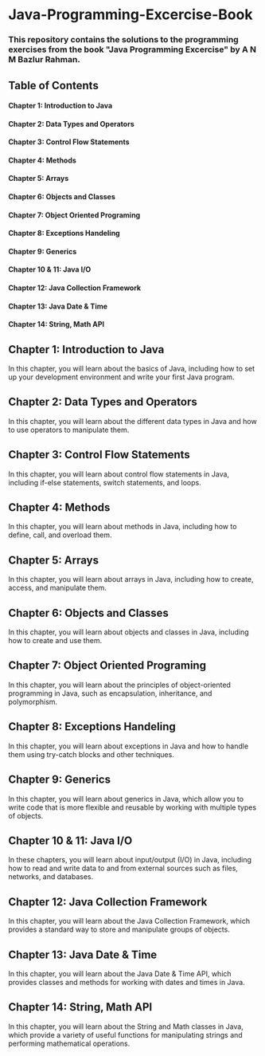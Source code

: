 # Java-Programming-Excercise-Book

### This repository contains the solutions to the programming exercises from the book "Java Programming Excercise" by A N M Bazlur Rahman.

## Table of Contents
#### Chapter 1: Introduction to Java
#### Chapter 2: Data Types and Operators
#### Chapter 3: Control Flow Statements
#### Chapter 4: Methods
#### Chapter 5: Arrays
#### Chapter 6: Objects and Classes
#### Chapter 7: Object Oriented Programing
#### Chapter 8: Exceptions Handeling
#### Chapter 9: Generics
#### Chapter 10 & 11: Java I/O
#### Chapter 12: Java Collection Framework
#### Chapter 13: Java Date & Time
#### Chapter 14: String, Math API



## Chapter 1: Introduction to Java
In this chapter, you will learn about the basics of Java, including how to set up your development environment and write your first Java program.

## Chapter 2: Data Types and Operators
In this chapter, you will learn about the different data types in Java and how to use operators to manipulate them.

## Chapter 3: Control Flow Statements
In this chapter, you will learn about control flow statements in Java, including if-else statements, switch statements, and loops.

## Chapter 4: Methods
In this chapter, you will learn about methods in Java, including how to define, call, and overload them.

## Chapter 5: Arrays
In this chapter, you will learn about arrays in Java, including how to create, access, and manipulate them.

## Chapter 6: Objects and Classes
In this chapter, you will learn about objects and classes in Java, including how to create and use them.

## Chapter 7: Object Oriented Programing
In this chapter, you will learn about the principles of object-oriented programming in Java, such as encapsulation, inheritance, and polymorphism.

## Chapter 8: Exceptions Handeling
In this chapter, you will learn about exceptions in Java and how to handle them using try-catch blocks and other techniques.

## Chapter 9: Generics
In this chapter, you will learn about generics in Java, which allow you to write code that is more flexible and reusable by working with multiple types of objects.

## Chapter 10 & 11: Java I/O
In these chapters, you will learn about input/output (I/O) in Java, including how to read and write data to and from external sources such as files, networks, and databases.

## Chapter 12: Java Collection Framework
In this chapter, you will learn about the Java Collection Framework, which provides a standard way to store and manipulate groups of objects.

## Chapter 13: Java Date & Time
In this chapter, you will learn about the Java Date & Time API, which provides classes and methods for working with dates and times in Java.

## Chapter 14: String, Math API
In this chapter, you will learn about the String and Math classes in Java, which provide a variety of useful functions for manipulating strings and performing mathematical operations.
